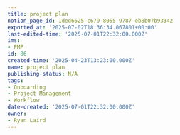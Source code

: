 ```yaml
---
title: project plan
notion_page_id: 1ded6625-c679-8055-9787-eb8b07b93342
exported_at: '2025-07-02T18:36:34.067801+00:00'
last-edited-time: '2025-07-01T22:32:00.000Z'
ims:
- PMP
id: 86
created-time: '2025-04-23T13:23:00.000Z'
name: project plan
publishing-status: N/A
tags:
- Onboarding
- Project Management
- Workflow
date-created: '2025-07-01T22:32:00.000Z'
owner:
- Ryan Laird
---
```


